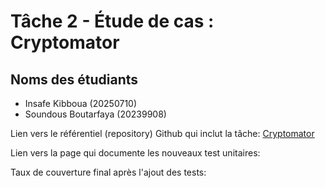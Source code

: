 # Tâche 2 - Étude de cas : Cryptomator

## Noms des étudiants
- Insafe Kibboua (20250710)
- Soundous Boutarfaya (20239908)

Lien vers le référentiel (repository) Github qui inclut la tâche:
[Cryptomator](https://github.com/umontreal-diro/cryptomator.git)


Lien vers la page qui documente les nouveaux test unitaires:

Taux de couverture final après l'ajout des tests:




